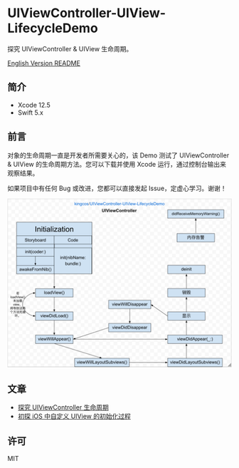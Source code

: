 # UIViewController-UIView-LifecycleDemo

探究 UIViewController & UIView 生命周期。

[English Version README](README.md)

## 简介

- Xcode 12.5
- Swift 5.x

## 前言

对象的生命周期一直是开发者所需要关心的，该 Demo 测试了 UIViewController & UIView 的生命周期方法。您可以下载并使用 Xcode 运行，通过控制台输出来观察结果。

如果项目中有任何 Bug 或改进，您都可以直接发起 Issue，定虚心学习。谢谢！

![Structure](images/uiviewcontroller-lifecycle.png)

## 文章

- [探究 UIViewController 生命周期](https://kingcos.me/posts/2017/uiviewcontroller_life_cycle/)
- [初探 iOS 中自定义 UIView 的初始化过程](https://kingcos.me/posts/2016/uiview_life_cycle/)

## 许可

MIT
